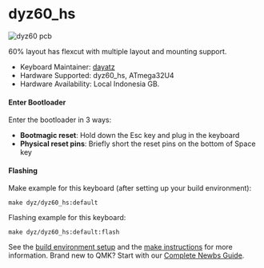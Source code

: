 # dyz60_hs

![dyz60 pcb](https://i.imgur.com/l9z5KuJh.jpg)

60% layout has flexcut with multiple layout and mounting support.

* Keyboard Maintainer: [dayatz](https://github.com/dayatz)
* Hardware Supported: dyz60_hs, ATmega32U4
* Hardware Availability: Local Indonesia GB.

#### Enter Bootloader

Enter the bootloader in 3 ways:

* **Bootmagic reset**: Hold down the Esc key and plug in the keyboard
* **Physical reset pins**: Briefly short the reset pins on the bottom of Space key


#### Flashing

Make example for this keyboard (after setting up your build environment):

    make dyz/dyz60_hs:default

Flashing example for this keyboard:

    make dyz/dyz60_hs:default:flash

See the [build environment setup](https://docs.qmk.fm/#/getting_started_build_tools) and the [make instructions](https://docs.qmk.fm/#/getting_started_make_guide) for more information. Brand new to QMK? Start with our [Complete Newbs Guide](https://docs.qmk.fm/#/newbs).
